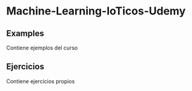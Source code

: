# Machine-Learning-IoTicos-Udemy

## Examples
Contiene ejemplos del curso

## Ejercicios
Contiene ejercicios propios
